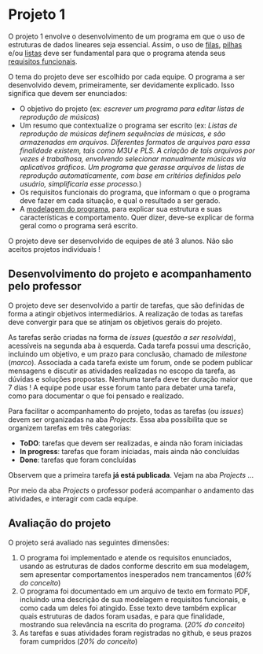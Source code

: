 # Projeto 1

O projeto 1 envolve o desenvolvimento de um programa em que o uso de estruturas de dados lineares seja essencial. Assim, o uso de [filas](https://wiki.sj.ifsc.edu.br/index.php/PRG29003:_Introdução_a_Filas), [pilhas](https://wiki.sj.ifsc.edu.br/index.php/PRG29003:_Introdu%C3%A7%C3%A3o_a_Pilhas) e/ou [listas](https://wiki.sj.ifsc.edu.br/index.php/PRG29003:_Introdu%C3%A7%C3%A3o_a_Listas) deve ser fundamental para que o programa atenda seus [requisitos funcionais](https://homepages.dcc.ufmg.br/~figueiredo/disciplinas/aulas/req-funcional-rnf_v01.pdf). 

O tema do projeto deve ser escolhido por cada equipe. O programa a ser desenvolvido devem, primeiramente, ser devidamente explicado. Isso significa que devem ser enunciados:
* O objetivo do projeto (ex: *escrever um programa para editar listas de reprodução de músicas*)
* Um resumo que contextualize o programa ser escrito (ex: *Listas de reprodução de músicas definem sequências de músicas, e são armazenadas em arquivos. Diferentes formatos de arquivos para essa finalidade existem, tais como M3U e PLS. A criação de tais arquivos por vezes é trabalhosa, envolvendo selecionar manualmente músicas via aplicativos gráficos. Um programa que gerasse arquivos de listas de reprodução automaticamente, com base em critérios definidos pelo usuário, simplificaria esse processo.*)
* Os requisitos funcionais do programa, que informam o que o programa deve fazer em cada situação, e qual o resultado a ser gerado.
* A [modelagem do programa](https://pt.wikipedia.org/wiki/Modelagem_de_software), para explicar sua estrutura e suas características e comportamento. Quer dizer, deve-se explicar de forma geral como o programa será escrito.

O projeto deve ser desenvolvido de equipes de até 3 alunos. Não são aceitos projetos individuais ! 

## Desenvolvimento do projeto e acompanhamento pelo professor

O projeto deve ser desenvolvido a partir de tarefas, que são definidas de forma a atingir objetivos intermediários. A realização de todas as tarefas deve convergir para que se atinjam os objetivos gerais do projeto. 

As tarefas serão criadas na forma de *issues* (*questão a ser resolvida*), acessíveis na segunda aba à esquerda. Cada tarefa possui uma descrição, incluindo um objetivo, e um prazo para conclusão, chamado de *milestone* (*marco*). Associada a cada tarefa existe um forum, onde se podem publicar mensagens e discutir as atividades realizadas no escopo da tarefa, as dúvidas e soluções propostas. Nenhuma tarefa deve ter duração maior que 7 dias ! A equipe pode usar esse forum tanto para debater uma tarefa, como para documentar o que foi pensado e realizado.

Para facilitar o acompanhamento do projeto, todas as tarefas (ou *issues*) devem ser organizadas na aba *Projects*. Essa aba possibilita que se organizem tarefas em três categorias:
* **ToDO**: tarefas que devem ser realizadas, e ainda não foram iniciadas
* **In progress**: tarefas que foram iniciadas, mais ainda não concluídas
* **Done**: tarefas que foram concluídas

Observem que a primeira tarefa **já está publicada**. Vejam na aba *Projects* ...

Por meio da aba *Projects* o professor poderá acompanhar o andamento das atividades, e interagir com cada equipe.

## Avaliação do projeto

O projeto será avaliado nas seguintes dimensões:
1. O programa foi implementado e atende os requisitos enunciados, usando as estruturas de dados conforme descrito em sua modelagem, sem apresentar comportamentos inesperados nem trancamentos (*60% do conceito*)
1. O programa foi documentado em um arquivo de texto em formato PDF, incluindo uma descrição de sua modelagem e requisitos funcionais, e como cada um deles foi atingido. Esse texto deve também explicar quais estruturas de dados foram usadas, e para que finalidade, mostrando sua relevância na escrita do programa. (*20% do conceito*)
1. As tarefas e suas atividades foram registradas no github, e seus prazos foram cumpridos (*20% do conceito*)
